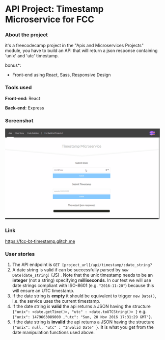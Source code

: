 # API Project: Timestamp Microservice for FCC
### About the project

it's a freecodecamp project in the "Apis and Microservices Projects" module, you have to build an API that will return a json response containing 'unix' and 'utc' timestamp.

bonus*: 
- Front-end using React, Sass, Responsive Design

### Tools used

**Front-end:** React

**Back-end:** Express

### Screenshot

![Screenshot](Screenshot_02.gif "Screenshot")

### Link

https://fcc-bt-timestamp.glitch.me

### User stories

1. The API endpoint is ```GET [project_url]/api/timestamp/:date_string?```
2. A date string is valid if can be successfully parsed by ```new Date(date_string)``` (JS) . Note that the unix timestamp needs to be an **integer** (not a string) specifying **milliseconds**. In our test we will use date strings compliant with ISO-8601 (e.g. ```"2016-11-20"```) because this will ensure an UTC timestamp.
3. If the date string is **empty** it should be equivalent to trigger ```new Date()```, i.e. the service uses the current timestamp.
4. If the date string is **valid** the api returns a JSON having the structure 
```{"unix": <date.getTime()>, "utc" : <date.toUTCString()> }```
e.g. ```{"unix": 1479663089000 ,"utc": "Sun, 20 Nov 2016 17:31:29 GMT"}```.
5. If the date string is **invalid** the api returns a JSON having the structure ```{"unix": null, "utc" : "Invalid Date" }```. It is what you get from the date manipulation functions used above.
